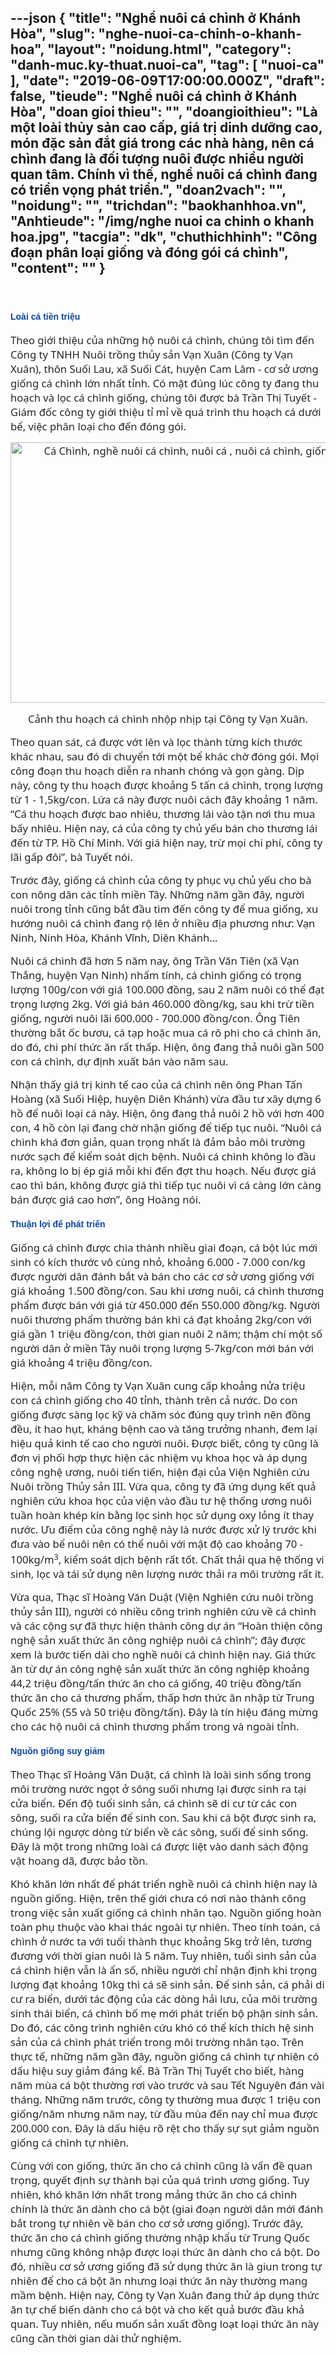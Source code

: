 ---json
{
    "title": "Nghề nuôi cá chình ở Khánh Hòa",
    "slug": "nghe-nuoi-ca-chinh-o-khanh-hoa",
    "layout": "noidung.html",
    "category": "danh-muc.ky-thuat.nuoi-ca",
    "tag": [
        "nuoi-ca"
    ],
    "date": "2019-06-09T17:00:00.000Z",
    "draft": false,
    "tieude": "Nghề nuôi cá chình ở Khánh Hòa",
    "doan gioi thieu": "",
    "doangioithieu": "Là một loài thủy sản cao cấp, giá trị dinh dưỡng cao, món đặc sản đắt giá trong các nhà hàng, nên cá chình đang là đối tượng nuôi được nhiều người quan tâm. Chính vì thế, nghề nuôi cá chình đang có triển vọng phát triển.",
    "doan2vach": "",
    "noidung": "",
    "trichdan": "baokhanhhoa.vn",
    "Anhtieude": "/img/nghe nuoi ca chinh o khanh hoa.jpg",
    "tacgia": "dk",
    "chuthichhinh": "Công đoạn phân loại giống và đóng gói cá chình",
    "__content__": ""
}
---
<h4>&nbsp;</h4>

<h4><strong><span style="font-family:&quot;Arial&quot;,sans-serif"><span style="color:#0d47a1">Lo&agrave;i c&aacute; tiền triệu</span></span></strong></h4>

<p><span style="background-color:white"><span style="font-size:12.5pt"><span style="font-family:&quot;Segoe UI&quot;,sans-serif"><span style="color:#212529">Theo giới thiệu của những hộ nu&ocirc;i c&aacute; ch&igrave;nh, ch&uacute;ng t&ocirc;i t&igrave;m đến C&ocirc;ng ty TNHH Nu&ocirc;i trồng thủy sản Vạn Xu&acirc;n (C&ocirc;ng ty Vạn Xu&acirc;n), th&ocirc;n Suối Lau, x&atilde; Suối C&aacute;t, huyện Cam L&acirc;m - cơ sở ương giống c&aacute; ch&igrave;nh lớn nhất tỉnh. C&oacute; mặt đ&uacute;ng l&uacute;c c&ocirc;ng ty đang thu hoạch v&agrave; lọc c&aacute; ch&igrave;nh giống, ch&uacute;ng t&ocirc;i được b&agrave; Trần Thị Tuyết - Gi&aacute;m đốc c&ocirc;ng ty giới thiệu tỉ mỉ về qu&aacute; tr&igrave;nh thu hoạch c&aacute; dưới bể, việc ph&acirc;n loại cho đến đ&oacute;ng g&oacute;i.</span></span></span></span></p>

<p style="text-align:center"><span style="background-color:white"><span style="font-size:12.5pt"><span style="font-family:&quot;Segoe UI&quot;,sans-serif"><span style="color:#212529"><img alt="Cá Chình, nghề nuôi cá chình, nuôi cá , nuôi cá chình, giống cá chình" src="file:///C:/Users/lamkh/AppData/Local/Temp/msohtmlclip1/01/clip_image002.jpg" style="height:417px; width:624px" /></span></span></span></span></p>

<p style="text-align:center"><span style="background-color:white"><span style="font-size:12.5pt"><span style="font-family:&quot;Segoe UI&quot;,sans-serif"><span style="color:#212529">Cảnh thu hoạch c&aacute; ch&igrave;nh nhộp nhịp tại C&ocirc;ng ty Vạn Xu&acirc;n.</span></span></span></span></p>

<p><span style="background-color:white"><span style="font-size:12.5pt"><span style="font-family:&quot;Segoe UI&quot;,sans-serif"><span style="color:#212529">Theo quan s&aacute;t, c&aacute; được vớt l&ecirc;n v&agrave; lọc th&agrave;nh từng k&iacute;ch thước kh&aacute;c nhau, sau đ&oacute; di chuyển tới một bể kh&aacute;c chờ đ&oacute;ng g&oacute;i. Mọi c&ocirc;ng đoạn thu hoạch diễn ra nhanh ch&oacute;ng v&agrave; gọn g&agrave;ng. Dịp n&agrave;y, c&ocirc;ng ty thu hoạch được khoảng 5 tấn c&aacute; ch&igrave;nh, trọng lượng từ 1 - 1,5kg/con. Lứa c&aacute; n&agrave;y được nu&ocirc;i c&aacute;ch đ&acirc;y khoảng 1 năm. &ldquo;C&aacute; thu hoạch được bao nhi&ecirc;u, thương l&aacute;i v&agrave;o tận nơi thu mua bấy nhi&ecirc;u. Hiện nay, c&aacute; của c&ocirc;ng ty chủ yếu b&aacute;n cho thương l&aacute;i đến từ TP. Hồ Ch&iacute; Minh. Với gi&aacute; hiện nay, trừ mọi chi ph&iacute;, c&ocirc;ng ty l&atilde;i gấp đ&ocirc;i&rdquo;, b&agrave; Tuyết n&oacute;i.</span></span></span></span></p>

<p><span style="background-color:white"><span style="font-size:12.5pt"><span style="font-family:&quot;Segoe UI&quot;,sans-serif"><span style="color:#212529">Trước đ&acirc;y, giống c&aacute; ch&igrave;nh của c&ocirc;ng ty phục vụ chủ yếu cho b&agrave; con n&ocirc;ng d&acirc;n c&aacute;c tỉnh miền T&acirc;y. Những năm gần đ&acirc;y, người nu&ocirc;i trong tỉnh cũng bắt đầu t&igrave;m đến c&ocirc;ng ty để mua giống, xu hướng nu&ocirc;i c&aacute; ch&igrave;nh đang rộ l&ecirc;n ở nhiều địa phương như: Vạn Ninh, Ninh H&ograve;a, Kh&aacute;nh Vĩnh, Di&ecirc;n Kh&aacute;nh&hellip;</span></span></span></span></p>

<p><span style="background-color:white"><span style="font-size:12.5pt"><span style="font-family:&quot;Segoe UI&quot;,sans-serif"><span style="color:#212529">Nu&ocirc;i c&aacute; ch&igrave;nh đ&atilde; hơn 5 năm nay, &ocirc;ng Trần Văn Ti&ecirc;n (x&atilde; Vạn Thắng, huyện Vạn Ninh) nhẩm t&iacute;nh, c&aacute; ch&igrave;nh giống c&oacute; trọng lượng 100g/con với gi&aacute; 100.000 đồng, sau 2 năm nu&ocirc;i c&oacute; thể đạt trọng lượng 2kg. Với gi&aacute; b&aacute;n 460.000 đồng/kg, sau khi trừ tiền giống, người nu&ocirc;i l&atilde;i 600.000 - 700.000 đồng/con. &Ocirc;ng Ti&ecirc;n thường bắt ốc bươu, c&aacute; tạp hoặc mua c&aacute; r&ocirc; phi cho c&aacute; ch&igrave;nh ăn, do đ&oacute;, chi ph&iacute; thức ăn rất thấp. Hiện, &ocirc;ng đang thả nu&ocirc;i gần 500 con c&aacute; ch&igrave;nh, dự định xuất b&aacute;n v&agrave;o năm sau.</span></span></span></span></p>

<p><span style="background-color:white"><span style="font-size:12.5pt"><span style="font-family:&quot;Segoe UI&quot;,sans-serif"><span style="color:#212529">Nhận thấy gi&aacute; trị kinh tế cao của c&aacute; ch&igrave;nh n&ecirc;n &ocirc;ng Phan Tấn Ho&agrave;ng (x&atilde; Suối Hiệp, huyện Di&ecirc;n Kh&aacute;nh) vừa đầu tư x&acirc;y dựng 6 hồ để nu&ocirc;i loại c&aacute; n&agrave;y. Hiện, &ocirc;ng đang thả nu&ocirc;i 2 hồ với hơn 400 con, 4 hồ c&ograve;n lại đang chờ nhận giống để tiếp tục nu&ocirc;i. &ldquo;Nu&ocirc;i c&aacute; ch&igrave;nh kh&aacute; đơn giản, quan trọng nhất l&agrave; đảm bảo m&ocirc;i trường nước sạch để kiểm so&aacute;t dịch bệnh. Nu&ocirc;i c&aacute; ch&igrave;nh kh&ocirc;ng lo đầu ra, kh&ocirc;ng lo bị &eacute;p gi&aacute; mỗi khi đến đợt thu hoạch. Nếu được gi&aacute; cao th&igrave; b&aacute;n, kh&ocirc;ng được gi&aacute; th&igrave; tiếp tục nu&ocirc;i v&igrave; c&aacute; c&agrave;ng lớn c&agrave;ng b&aacute;n được gi&aacute; cao hơn&rdquo;, &ocirc;ng Ho&agrave;ng n&oacute;i.</span></span></span></span></p>

<h4><strong><span style="font-family:&quot;Arial&quot;,sans-serif"><span style="color:#0d47a1">Thuận lợi để ph&aacute;t triển</span></span></strong></h4>

<p><span style="background-color:white"><span style="font-size:12.5pt"><span style="font-family:&quot;Segoe UI&quot;,sans-serif"><span style="color:#212529">Giống c&aacute; ch&igrave;nh được chia th&agrave;nh nhiều giai đoạn, c&aacute; bột l&uacute;c mới sinh c&oacute; k&iacute;ch thước v&ocirc; c&ugrave;ng nhỏ, khoảng 6.000 - 7.000 con/kg được người d&acirc;n đ&aacute;nh bắt v&agrave; b&aacute;n cho c&aacute;c cơ sở ương giống với gi&aacute; khoảng 1.500 đồng/con. Sau khi ương nu&ocirc;i, c&aacute; ch&igrave;nh thương phẩm được b&aacute;n với gi&aacute; từ 450.000 đến 550.000 đồng/kg. Người nu&ocirc;i thương phẩm thường b&aacute;n khi c&aacute; đạt khoảng 2kg/con với gi&aacute; gần 1 triệu đồng/con, thời gian nu&ocirc;i 2 năm; thậm ch&iacute; một số người d&acirc;n ở miền T&acirc;y nu&ocirc;i trọng lượng 5-7kg/con mới b&aacute;n với gi&aacute; khoảng 4 triệu đồng/con. </span></span></span></span></p>

<p><span style="background-color:white"><span style="font-size:12.5pt"><span style="font-family:&quot;Segoe UI&quot;,sans-serif"><span style="color:#212529">Hiện, mỗi năm C&ocirc;ng ty Vạn Xu&acirc;n cung cấp khoảng nửa triệu con c&aacute; ch&igrave;nh giống cho 40 tỉnh, th&agrave;nh tr&ecirc;n cả nước. Do con giống được s&agrave;ng lọc kỹ v&agrave; chăm s&oacute;c đ&uacute;ng quy tr&igrave;nh n&ecirc;n đồng đều, &iacute;t hao hụt, kh&aacute;ng bệnh cao v&agrave; tăng trưởng nhanh, đem lại hiệu quả kinh tế cao cho người nu&ocirc;i. Được biết, c&ocirc;ng ty cũng l&agrave; đơn vị phối hợp thực hiện c&aacute;c nhiệm vụ khoa học v&agrave; &aacute;p dụng c&ocirc;ng nghệ ương, nu&ocirc;i tiến tiến, hiện đại của Viện Nghi&ecirc;n cứu Nu&ocirc;i trồng Thủy sản III. Vừa qua, c&ocirc;ng ty đ&atilde; ứng dụng kết quả nghi&ecirc;n cứu khoa học của viện v&agrave;o đầu tư hệ thống ương nu&ocirc;i tuần ho&agrave;n kh&eacute;p k&iacute;n bằng lọc sinh học sử dụng oxy lỏng &iacute;t thay nước. Ưu điểm của c&ocirc;ng nghệ n&agrave;y l&agrave; nước được xử l&yacute; trước khi đưa v&agrave;o bể nu&ocirc;i n&ecirc;n c&oacute; thể nu&ocirc;i với mật độ cao khoảng 70 - 100kg/m</span></span></span><sup><span style="font-size:9.5pt"><span style="font-family:&quot;Segoe UI&quot;,sans-serif"><span style="color:#212529">3</span></span></span></sup><span style="font-size:12.5pt"><span style="font-family:&quot;Segoe UI&quot;,sans-serif"><span style="color:#212529">, kiểm so&aacute;t dịch bệnh rất tốt. Chất thải qua hệ thống vi sinh, lọc v&agrave; t&aacute;i sử dụng n&ecirc;n lượng nước thải ra m&ocirc;i trường rất &iacute;t.</span></span></span></span></p>

<p><span style="background-color:white"><span style="font-size:12.5pt"><span style="font-family:&quot;Segoe UI&quot;,sans-serif"><span style="color:#212529">Vừa qua, Thạc sĩ Ho&agrave;ng Văn Duật (Viện Nghi&ecirc;n cứu nu&ocirc;i trồng thủy sản III), người c&oacute; nhiều c&ocirc;ng tr&igrave;nh nghi&ecirc;n cứu về c&aacute; ch&igrave;nh v&agrave; c&aacute;c cộng sự đ&atilde; thực hiện th&agrave;nh c&ocirc;ng dự &aacute;n &ldquo;Ho&agrave;n thiện c&ocirc;ng nghệ sản xuất thức ăn c&ocirc;ng nghi&ecirc;̣p nu&ocirc;i c&aacute; ch&igrave;nh&rdquo;; đ&acirc;y được xem l&agrave; bước tiến d&agrave;i cho nghề nu&ocirc;i c&aacute; ch&igrave;nh hiện nay. Gi&aacute; thức ăn từ dự &aacute;n c&ocirc;ng nghệ sản xuất thức ăn c&ocirc;ng nghi&ecirc;̣p khoảng 44,2 triệu đồng/tấn thức ăn cho c&aacute; giống, 40 triệu đồng/tấn thức ăn cho c&aacute; thương phẩm, thấp hơn thức ăn nhập từ Trung Quốc 25% (55 v&agrave; 50 triệu đồng/tấn). Đ&acirc;y l&agrave; t&iacute;n hiệu đ&aacute;ng mừng cho c&aacute;c hộ nu&ocirc;i c&aacute; ch&igrave;nh thương phẩm trong v&agrave; ngo&agrave;i tỉnh.</span></span></span></span></p>

<h4><strong><span style="font-family:&quot;Arial&quot;,sans-serif"><span style="color:#0d47a1">Nguồn giống suy giảm</span></span></strong></h4>

<p><span style="background-color:white"><span style="font-size:12.5pt"><span style="font-family:&quot;Segoe UI&quot;,sans-serif"><span style="color:#212529">Theo Thạc sĩ Ho&agrave;ng Văn Duật, c&aacute; ch&igrave;nh l&agrave; lo&agrave;i sinh sống trong m&ocirc;i trường nước ngọt ở s&ocirc;ng suối nhưng lại được sinh ra tại cửa biển. Đến độ tuổi sinh sản, c&aacute; ch&igrave;nh sẽ di cư từ c&aacute;c con s&ocirc;ng, suối ra cửa biển để sinh con. Sau khi c&aacute; bột được sinh ra, ch&uacute;ng lội ngược d&ograve;ng từ biển về c&aacute;c s&ocirc;ng, suối để sinh sống. Đ&acirc;y l&agrave; một trong những lo&agrave;i c&aacute; được liệt v&agrave;o danh s&aacute;ch động vật hoang d&atilde;, được bảo tồn.</span></span></span></span></p>

<p><span style="background-color:white"><span style="font-size:12.5pt"><span style="font-family:&quot;Segoe UI&quot;,sans-serif"><span style="color:#212529">Kh&oacute; khăn lớn nhất để ph&aacute;t triển nghề nu&ocirc;i c&aacute; ch&igrave;nh hiện nay l&agrave; nguồn giống. Hiện, tr&ecirc;n thế giới chưa c&oacute; nơi n&agrave;o th&agrave;nh c&ocirc;ng trong việc sản xuất giống c&aacute; ch&igrave;nh nh&acirc;n tạo. Nguồn giống ho&agrave;n to&agrave;n phụ thuộc v&agrave;o khai th&aacute;c ngo&agrave;i tự nhi&ecirc;n. Theo t&iacute;nh to&aacute;n, c&aacute; ch&igrave;nh ở nước ta với tuổi th&agrave;nh thục khoảng 5kg trở l&ecirc;n, tương đương với thời gian nu&ocirc;i l&agrave; 5 năm. Tuy nhi&ecirc;n, tuổi sinh sản của c&aacute; ch&igrave;nh hiện vẫn l&agrave; ẩn số, nhiều người chỉ nhận định khi trọng lượng đạt khoảng 10kg th&igrave; c&aacute; sẽ sinh sản. Để sinh sản, c&aacute; phải di cư ra biển, dưới t&aacute;c động của c&aacute;c d&ograve;ng hải lưu, của m&ocirc;i trường sinh th&aacute;i biển, c&aacute; ch&igrave;nh bố mẹ mới ph&aacute;t triển bộ phận sinh sản. Do đ&oacute;, c&aacute;c c&ocirc;ng tr&igrave;nh nghi&ecirc;n cứu kh&oacute; c&oacute; thể k&iacute;ch th&iacute;ch hệ sinh sản của c&aacute; ch&igrave;nh ph&aacute;t triển trong m&ocirc;i trường nh&acirc;n tạo. Tr&ecirc;n thực tế, những năm gần đ&acirc;y, nguồn giống c&aacute; ch&igrave;nh tự nhi&ecirc;n c&oacute; dấu hiệu suy giảm đ&aacute;ng kể. B&agrave; Trần Thị Tuyết cho biết, h&agrave;ng năm m&ugrave;a c&aacute; bột thường rơi v&agrave;o trước v&agrave; sau Tết Nguy&ecirc;n đ&aacute;n v&agrave;i th&aacute;ng. Những năm trước, c&ocirc;ng ty thường mua được 1 triệu con giống/năm nhưng năm nay, từ đầu m&ugrave;a đến nay chỉ mua được 200.000 con. Đ&acirc;y l&agrave; dấu hiệu r&otilde; rệt cho thấy sự sụt giảm nguồn giống c&aacute; ch&igrave;nh tự nhi&ecirc;n.</span></span></span></span></p>

<p><span style="background-color:white"><span style="font-size:12.5pt"><span style="font-family:&quot;Segoe UI&quot;,sans-serif"><span style="color:#212529">C&ugrave;ng với con giống, thức ăn cho c&aacute; ch&igrave;nh cũng l&agrave; vấn đề quan trọng, quyết định sự th&agrave;nh bại của qu&aacute; tr&igrave;nh ương giống. Tuy nhi&ecirc;n, kh&oacute; khăn lớn nhất trong mảng thức ăn cho c&aacute; ch&igrave;nh ch&iacute;nh l&agrave; thức ăn d&agrave;nh cho c&aacute; bột (giai đoạn người d&acirc;n mới đ&aacute;nh bắt trong tự nhi&ecirc;n về b&aacute;n cho cơ sở ương giống). Trước đ&acirc;y, thức ăn cho c&aacute; ch&igrave;nh giống thường nhập khẩu từ Trung Quốc nhưng cũng kh&ocirc;ng nhập được loại thức ăn d&agrave;nh cho c&aacute; bột. Do đ&oacute;, nhiều cơ sở ương giống đ&atilde; sử dụng thức ăn l&agrave; giun trong tự nhi&ecirc;n để cho c&aacute; bột ăn nhưng loại thức ăn n&agrave;y thường mang mầm bệnh. Hiện nay, C&ocirc;ng ty Vạn Xu&acirc;n đang thử &aacute;p dụng thức ăn tự chế biến d&agrave;nh cho c&aacute; bột v&agrave; cho kết quả bước đầu khả quan. Tuy nhi&ecirc;n, nếu muốn sản xuất đồng loạt loại thức ăn n&agrave;y cũng cần thời gian d&agrave;i thử nghiệm.</span></span></span></span></p>
